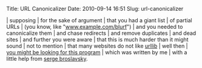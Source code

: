 Title: URL Canonicalizer
Date: 2010-09-14 16:51
Slug: url-canonicalizer

| supposing
| for the sake of argument
| that you had a giant list
| of partial URLs
| (you know, like "www.example.com/blurf")
| and you needed to canonicalize them
| and chase redirects
| and remove duplicates
| and dead sites
| and further you were aware
| that this is much harder than it might sound
| not to mention
| that many websites do not like [urllib][]
| well then
| [you might be looking for this program][this program]
| which was written by me
| with a little help from [serge broslavsky][].

[urllib]: https://docs.python.org/2/library/urllib2.html
[this program]: https://research.owlfolio.org/scratchpad/canonurls
[serge broslavsky]: http://stackoverflow.com/users/129815/serge-broslavsky
